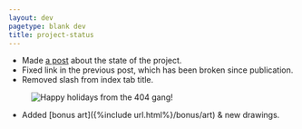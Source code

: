 ```yaml
---
layout: dev
pagetype: blank dev
title: project-status
---
```

- Made [a post](https://a-flyleaf.github.io/blog/project-rambling) about the state of the project.
- Fixed link in the previous post, which has been broken since publication.
- Removed slash from index tab title.

<figure><img src="{%include url.html%}/bonus/art/img/2021-12-25.png" alt="Happy holidays from the 404 gang!"/></figure>

- Added [bonus art]({%include url.html%}/bonus/art) & new drawings.